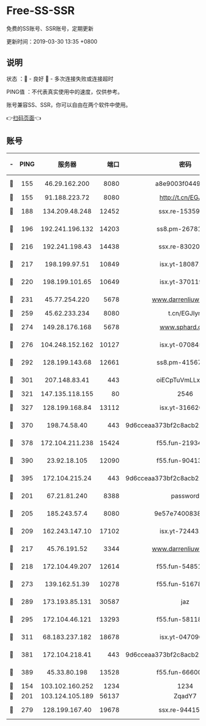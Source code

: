 # Free-SS-SSR

免费的SS账号、SSR账号，定期更新

更新时间：2019-03-30 13:35 +0800

## 说明

状态     ：🙂 - 良好 🙁 - 多次连接失败或连接超时

PING值   ：不代表真实使用中的速度，仅供参考。

账号兼容SS、SSR，你可以自由在两个软件中使用。

👉[扫码页面](https://liesauer.github.io/Free-SS-SSR/)👈

## 账号

|-|PING|服务器|端口|密码|加密方式|区域|
|:----:|:----:|:-----:|-----:|:----:|:----:|:----:|
|🙂|155|46.29.162.200|8080|a8e9003f0449cea5|chacha20-ietf|RU|
|🙂|155|91.188.223.72|8080|http://t.cn/EGJIyrl|rc4-md5|RU|
|🙂|188|134.209.48.248|12452|ssx.re-15359519|aes-256-cfb|US|
|🙂|196|192.241.196.132|14203|ss8.pm-26781562|aes-256-cfb|US|
|🙂|216|192.241.198.43|14438|ssx.re-83020606|aes-256-cfb|US|
|🙂|217|198.199.97.51|10849|isx.yt-18087138|aes-256-cfb|US|
|🙂|220|198.199.101.65|10649|isx.yt-37011901|aes-256-cfb|US|
|🙂|231|45.77.254.220|5678|www.darrenliuwei.com|aes-256-cfb|SG|
|🙂|259|45.62.233.234|8080|t.cn/EGJIyrl|rc4-md5|CA|
|🙂|274|149.28.176.168|5678|www.sphard.com|aes-256-cfb|AU|
|🙂|276|104.248.152.162|10127|isx.yt-07084536|aes-256-cfb|SG|
|🙂|292|128.199.143.68|12661|ss8.pm-41567124|aes-256-cfb|SG|
|🙂|301|207.148.83.41|443|oiECpTuVmLLxk4Ts|aes-256-cfb|AU|
|🙂|321|147.135.118.155|80|2546|chacha20|US|
|🙂|327|128.199.168.84|13112|isx.yt-31662072|aes-256-cfb|SG|
|🙂|370|198.74.58.40|443|9d6cceaa373bf2c8acb22e60b6a58be6|aes-256-cfb|US|
|🙂|378|172.104.211.238|15424|f55.fun-21934878|aes-256-cfb|US|
|🙂|390|23.92.18.105|12090|f55.fun-90413595|aes-256-cfb|US|
|🙂|395|172.104.215.24|443|9d6cceaa373bf2c8acb22e60b6a58be6|aes-256-cfb|US|
|🙂|201|67.21.81.240|8388|password|aes-256-cfb|US|
|🙂|205|185.243.57.4|8080|9e57e7400838a01e|chacha20-ietf|US|
|🙂|209|162.243.147.10|17102|isx.yt-72443104|aes-256-cfb|US|
|🙂|217|45.76.191.52|3344|www.darrenliuwei.com|aes-256-cfb|JP|
|🙂|218|172.104.49.207|12614|f55.fun-54851192|aes-256-cfb|SG|
|🙂|273|139.162.51.39|10278|f55.fun-51678330|aes-256-cfb|SG|
|🙂|289|173.193.85.131|30587|jaz|aes-256-cfb|US|
|🙂|295|172.104.46.121|13293|f55.fun-58118866|aes-256-cfb|SG|
|🙂|311|68.183.237.182|18678|isx.yt-04709646|aes-256-cfb|SG|
|🙂|381|172.104.218.41|443|9d6cceaa373bf2c8acb22e60b6a58be6|aes-256-cfb|US|
|🙂|389|45.33.80.198|13528|f55.fun-66600164|aes-256-cfb|US|
|🙁|154|103.102.160.252|1234|1234|rc4-md5|JP|
|🙁|201|103.124.105.189|56137|ZqadY7|chacha20|US|
|🙁|279|128.199.167.40|19678|ssx.re-94415415|aes-256-cfb|SG|
